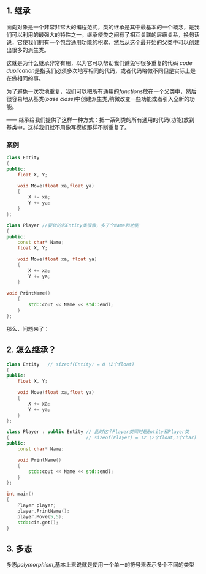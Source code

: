 ## 1. 继承 

面向对象是一个非常非常大的编程范式，类的继承是其中最基本的一个概念，是我们可以利用的最强大的特性之一。继承使类之间有了相互关联的层级关系，换句话说，它使我们拥有一个包含通用功能的积累，然后从这个最开始的父类中可以创建出很多的派生类。

这就是为什么继承非常有用，以为它可以帮助我们避免写很多重复的代码
*code duplication*是指我们必须多次地写相同的代码，或者代码略微不同但是实际上是在做相同的事。

为了避免一次次地重复，我们可以把所有通用的*functions*放在一个父类中，然后很容易地从基类(*base class*)中创建派生类,稍微改变一些功能或者引入全新的功能。

—— 继承给我们提供了这样一种方式：把一系列类的所有通用的代码(功能)放到基类中，这样我们就不用像写模板那样不断重复了。

### 案例
```cpp
class Entity
{
public:
	float X, Y;

	void Move(float xa,float ya)
	{
		X += xa;
		Y += ya;
	}
};

class Player //要做的和Entity类很像，多了个Name和功能
{
public:
	const char* Name;
	float X, Y;

	void Move(float xa, float ya)
	{
		X += xa;
		Y += ya;
	}
	
void PrintName()
	{
		std::cout << Name << std::endl;
	}
};
```
那么，问题来了：

## 2. 怎么继承？
```cpp
class Entity   // sizeof(Entity) = 8 (2个float)
{
public:
	float X, Y;

	void Move(float xa,float ya)
	{
		X += xa;
		Y += ya;
	}
};

class Player : public Entity // 此时这个Player类同时是Entity和Player类
{                            // sizeof(Player) = 12 (2个float,1个char)
public:
	const char* Name;

	void PrintName()
	{
		std::cout << Name << std::endl;
	}
};

int main()
{
	Player player;
	player.PrintName();
	player.Move(5,5);
	std::cin.get();
}
```

## 3. 多态
多态*polymorphism*,基本上来说就是使用一个单一的符号来表示多个不同的类型
